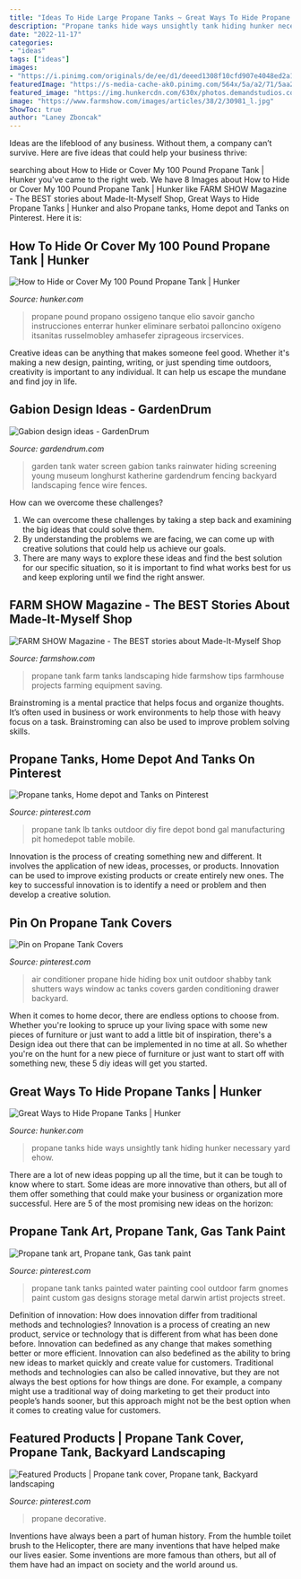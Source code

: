 ```yaml
---
title: "Ideas To Hide Large Propane Tanks ~ Great Ways To Hide Propane Tanks"
description: "Propane tanks hide ways unsightly tank hiding hunker necessary yard ehow"
date: "2022-11-17"
categories:
- "ideas"
tags: ["ideas"]
images:
- "https://i.pinimg.com/originals/de/ee/d1/deeed1308f10cfd907e4048ed2a1581e.jpg"
featuredImage: "https://s-media-cache-ak0.pinimg.com/564x/5a/a2/71/5aa2719d0574d26bcb356296219a70ec.jpg"
featured_image: "https://img.hunkercdn.com/630x/photos.demandstudios.com/46/241/fotolia_2433414_XS.jpg"
image: "https://www.farmshow.com/images/articles/38/2/30981_l.jpg"
ShowToc: true
author: "Laney Zboncak"
---
```



Ideas are the lifeblood of any business. Without them, a company can’t survive. Here are five ideas that could help your business thrive:

	

		
searching about How to Hide or Cover My 100 Pound Propane Tank | Hunker you've came to the right web. We have 8 Images about How to Hide or Cover My 100 Pound Propane Tank | Hunker like FARM SHOW Magazine - The BEST stories about Made-It-Myself Shop, Great Ways to Hide Propane Tanks | Hunker and also Propane tanks, Home depot and Tanks on Pinterest. Here it is:
		
    
## How To Hide Or Cover My 100 Pound Propane Tank | Hunker

<img loading=lazy src="https://img.hunkercdn.com/375/cppd/90/0/fotolia_1881204_XS.jpg" onerror="this.onerror=null;this.src='https://tse4.mm.bing.net/th?id=OIP.gZ_O53VvgsyjrsMLQRJOcQAAAA&amp;pid=15.1';" alt="How to Hide or Cover My 100 Pound Propane Tank | Hunker">

_Source: hunker.com_

>propane pound propano ossigeno tanque elio savoir gancho instrucciones enterrar hunker eliminare serbatoi palloncino oxígeno itsanitas russelmobley amhasefer ziprageous ircservices. 

	

Creative ideas can be anything that makes someone feel good. Whether it's making a new design, painting, writing, or just spending time outdoors, creativity is important to any individual. It can help us escape the mundane and find joy in life.

    
## Gabion Design Ideas - GardenDrum

<img loading=lazy src="https://i0.wp.com/gardendrum.com/wp-content/uploads/2013/01/De-Young-Museum_Rainwater-tank-screen-photo-Katherine-Longhurst.jpg" onerror="this.onerror=null;this.src='https://tse2.mm.bing.net/th?id=OIP.2ZjiaXRl6ARINKiedsOEigHaE8&amp;pid=15.1';" alt="Gabion design ideas - GardenDrum">

_Source: gardendrum.com_

>garden tank water screen gabion tanks rainwater hiding screening young museum longhurst katherine gardendrum fencing backyard landscaping fence wire fences. 

	

How can we overcome these challenges?
1. We can overcome these challenges by taking a step back and examining the big ideas that could solve them.
2. By understanding the problems we are facing, we can come up with creative solutions that could help us achieve our goals.
3. There are many ways to explore these ideas and find the best solution for our specific situation, so it is important to find what works best for us and keep exploring until we find the right answer.

    
## FARM SHOW Magazine - The BEST Stories About Made-It-Myself Shop

<img loading=lazy src="https://www.farmshow.com/images/articles/38/2/30981_l.jpg" onerror="this.onerror=null;this.src='https://tse1.mm.bing.net/th?id=OIP.JnG6p38pJf_bIMgLk2yCgAHaFj&amp;pid=15.1';" alt="FARM SHOW Magazine - The BEST stories about Made-It-Myself Shop">

_Source: farmshow.com_

>propane tank farm tanks landscaping hide farmshow tips farmhouse projects farming equipment saving. 

	

Brainstroming is a mental practice that helps focus and organize thoughts. It’s often used in business or work environments to help those with heavy focus on a task. Brainstroming can also be used to improve problem solving skills.

    
## Propane Tanks, Home Depot And Tanks On Pinterest

<img loading=lazy src="https://s-media-cache-ak0.pinimg.com/564x/5a/a2/71/5aa2719d0574d26bcb356296219a70ec.jpg" onerror="this.onerror=null;this.src='https://tse2.mm.bing.net/th?id=OIP.O4NFAFgUGq0m9qPIHt1Z9QAAAA&amp;pid=15.1';" alt="Propane tanks, Home depot and Tanks on Pinterest">

_Source: pinterest.com_

>propane tank lb tanks outdoor diy fire depot bond gal manufacturing pit homedepot table mobile. 

	

Innovation is the process of creating something new and different. It involves the application of new ideas, processes, or products. Innovation can be used to improve existing products or create entirely new ones. The key to successful innovation is to identify a need or problem and then develop a creative solution.

    
## Pin On Propane Tank Covers

<img loading=lazy src="https://i.pinimg.com/originals/de/ee/d1/deeed1308f10cfd907e4048ed2a1581e.jpg" onerror="this.onerror=null;this.src='https://tse4.mm.bing.net/th?id=OIP.UwN84zYwrL5Y_Z9oYD7LGQHaJ3&amp;pid=15.1';" alt="Pin on Propane Tank Covers">

_Source: pinterest.com_

>air conditioner propane hide hiding box unit outdoor shabby tank shutters ways window ac tanks covers garden conditioning drawer backyard. 

	

When it comes to home decor, there are endless options to choose from. Whether you're looking to spruce up your living space with some new pieces of furniture or just want to add a little bit of inspiration, there's a Design idea out there that can be implemented in no time at all. So whether you're on the hunt for a new piece of furniture or just want to start off with something new, these 5 diy ideas will get you started.

    
## Great Ways To Hide Propane Tanks | Hunker

<img loading=lazy src="https://img.hunkercdn.com/630x/photos.demandstudios.com/46/241/fotolia_2433414_XS.jpg" onerror="this.onerror=null;this.src='https://tse2.mm.bing.net/th?id=OIP.bL0Pv0ZYmGLbShKZVmfTIAHaFj&amp;pid=15.1';" alt="Great Ways to Hide Propane Tanks | Hunker">

_Source: hunker.com_

>propane tanks hide ways unsightly tank hiding hunker necessary yard ehow. 

	

There are a lot of new ideas popping up all the time, but it can be tough to know where to start. Some ideas are more innovative than others, but all of them offer something that could make your business or organization more successful. Here are 5 of the most promising new ideas on the horizon: 

    
## Propane Tank Art, Propane Tank, Gas Tank Paint

<img loading=lazy src="https://i.pinimg.com/736x/c3/29/51/c329517e3ff8897931067c1b5679538c--propane-tank-art-tank-design.jpg" onerror="this.onerror=null;this.src='https://tse2.mm.bing.net/th?id=OIP.MM5mZfBS94Pm2Ll9Qs3N0gHaE8&amp;pid=15.1';" alt="Propane tank art, Propane tank, Gas tank paint">

_Source: pinterest.com_

>propane tank tanks painted water painting cool outdoor farm gnomes paint custom gas designs storage metal darwin artist projects street. 

	

Definition of innovation: How does innovation differ from traditional methods and technologies?
Innovation is a process of creating an new product, service or technology that is different from what has been done before. Innovation can bedefined as any change that makes something better or more efficient. Innovation can also bedefined as the ability to bring new ideas to market quickly and create value for customers. 
Traditional methods and technologies can also be called innovative, but they are not always the best options for how things are done. For example, a company might use a traditional way of doing marketing to get their product into people’s hands sooner, but this approach might not be the best option when it comes to creating value for customers.

    
## Featured Products | Propane Tank Cover, Propane Tank, Backyard Landscaping

<img loading=lazy src="https://i.pinimg.com/originals/e9/01/cb/e901cb348789d0d54f50892d98d54aeb.jpg" onerror="this.onerror=null;this.src='https://tse3.mm.bing.net/th?id=OIP.o5FKoFIUIsQOYFNb1BBNFwHaEK&amp;pid=15.1';" alt="Featured Products | Propane tank cover, Propane tank, Backyard landscaping">

_Source: pinterest.com_

>propane decorative. 

	

Inventions have always been a part of human history. From the humble toilet brush to the Helicopter, there are many inventions that have helped make our lives easier. Some inventions are more famous than others, but all of them have had an impact on society and the world around us.

